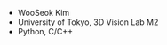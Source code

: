 -  WooSeok Kim
-  University of Tokyo, 3D Vision Lab M2
-  Python, C/C++

<!---
Woo-Seok-Kim/Woo-Seok-Kim is a ✨ special ✨ repository because its `README.md` (this file) appears on your GitHub profile.
You can click the Preview link to take a look at your changes.
--->
